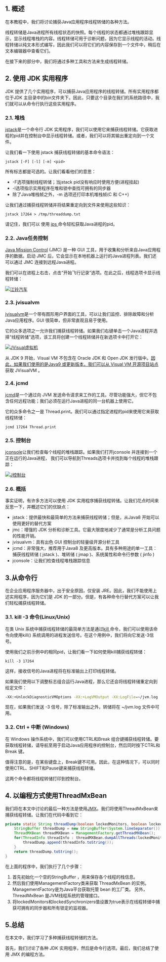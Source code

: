 ## 1. 概述

在本教程中，我们将讨论捕获Java应用程序线程转储的各种方法。

线程转储是Java进程所有线程状态的快照。每个线程的状态都通过堆栈跟踪显示，显示线程堆栈的内容。线程转储可用于诊断问题，因为它显示线程的活动。线程转储以纯文本形式编写，因此我们可以将它们的内容保存到一个文件中，稍后在文本编辑器中查看它们。

在接下来的部分中，我们将通过多种工具和方法来生成线程转储。

## 2. 使用 JDK 实用程序

JDK 提供了几个实用程序，可以捕获Java应用程序的线程转储。所有实用程序都位于JDK 主目录中的bin文件夹下。因此，只要这个目录在我们的系统路径中，我们就可以从命令行执行这些实用程序。

### 2.1. 堆栈

[jstack](https://docs.oracle.com/en/java/javase/11/tools/jstack.html)是一个命令行 JDK 实用程序，我们可以使用它来捕获线程转储。它获取进程的pid并在控制台中显示线程转储。或者，我们可以将其输出重定向到一个文件。

让我们看一下使用 jstack 捕获线程转储的基本命令语法：

```shell
jstack [-F] [-l] [-m] <pid>
```

所有标志都是可选的。让我们看看他们的意思：

-   -F选项强制线程转储；当jstack pid没有响应时使用方便(进程挂起)
-   -l选项指示实用程序在堆和锁中查找可拥有的同步器
-   除了Java堆栈帧之外，-m 选项还打印本机堆栈帧(C 和 C++)

让我们通过捕获线程转储并将结果重定向到文件来使用这些知识：

```shell
jstack 17264 > /tmp/threaddump.txt
```

请记住，我们可以 使用 [jps ](https://docs.oracle.com/en/java/javase/11/tools/jps.html)命令轻松获取Java进程的pid。

### 2.2. Java任务控制

[Java Mission Control](https://docs.oracle.com/javacomponents/jmc-5-5/jmc-user-guide/intro.htm#JMCCI109) (JMC) 是一种 GUI 工具，用于收集和分析来自Java应用程序的数据。启动 JMC 后，它会显示在本地机器上运行的Java进程列表。我们还可以通过 JMC 连接到远程Java进程。

我们可以在进程上右击，点击“开始飞行记录”选项。在此之后，线程选项卡显示线程转储：

[![江铃汽车](https://www.baeldung.com/wp-content/uploads/2020/03/JMC-1024x544-1.png)](https://www.baeldung.com/wp-content/uploads/2020/03/JMC-1024x544-1.png)

### 2.3. jvisualvm

[jvisualvm](https://docs.oracle.com/javase/8/docs/technotes/tools/unix/jvisualvm.html)是一个带有图形用户界面的工具，可以让我们监控、排除故障和分析Java应用程序。GUI 很简单，但非常直观且易于使用。

它的众多选项之一允许我们捕获线程转储。如果我们右键单击一个Java进程并选择“线程转储”选项，该工具将创建一个线程转储并在新选项卡中打开它：

[![JVisual虚拟机](https://www.baeldung.com/wp-content/uploads/2020/03/JVisualVM.png)](https://www.baeldung.com/wp-content/uploads/2020/03/JVisualVM.png)

从 JDK 9 开始，Visual VM 不包含在 Oracle JDK 和 Open JDK 发行版中。[因此，如果我们使用的是Java9 或更新版本，我们可以从 Visual VM 开源项目站点](https://visualvm.github.io/)获取 JVisualVM 。

### 2.4. jcmd

[jcmd](https://docs.oracle.com/en/java/javase/11/tools/jcmd.html)是一个通过向 JVM 发送命令请求来工作的工具。尽管功能强大，但它不包含任何远程功能；我们必须在运行Java进程的同一台机器上使用它。

它的众多命令之一是 Thread.print。我们可以通过指定进程的pid来使用它来获取线程转储：

```shell
jcmd 17264 Thread.print
```

### 2.5. 控制台

[jconsole](https://docs.oracle.com/en/java/javase/11/management/using-jconsole.html)让我们检查每个线程的堆栈跟踪。如果我们打开jconsole 并连接到一个正在运行的Java进程， 我们可以导航到Threads选项卡并找到每个线程的堆栈跟踪：

[![J控制台](https://www.baeldung.com/wp-content/uploads/2020/03/JConsole-1024x544-1.png)](https://www.baeldung.com/wp-content/uploads/2020/03/JConsole-1024x544-1.png)

### 2.6. 概括

事实证明，有许多方法可以使用 JDK 实用程序捕获线程转储。让我们花点时间来反思一下，并概述它们的优缺点：

-   jstack：提供最快和最简单的方法来捕获线程转储；但是，从Java8 开始可以使用更好的替代方案
-   jmc：增强的 JDK 分析和诊断工具。它最大限度地减少了通常是分析工具问题的性能开销。
-   jvisualvm：具有出色 GUI 控制台的轻量级开源分析工具
-   jcmd：非常强大，推荐用于Java8 及更高版本。具有多种用途的单一工具：捕获线程转储 ( jstack )、堆转储 ( jmap )、系统属性和命令行参数 ( jinfo )
-   jconsole：让我们检查线程堆栈跟踪信息

## 3.从命令行

在企业应用程序服务器中，出于安全原因，仅安装 JRE。因此，我们不能使用上述实用程序，因为它们是 JDK 的一部分。但是，有各种命令行替代方案可以让我们轻松捕获线程转储。

### 3.1. kill -3 命令(Linux/Unix)

在类 Unix 系统中捕获线程转储的最简单方法是通过[kill ](https://linux.die.net/man/3/kill)命令，我们可以使用该命令向使用kill() 系统调用的进程发送信号。在这个用例中，我们将向它发送-3信号。

使用我们之前示例中的相同pid，让我们看一下如何使用kill捕获线程转储：

```shell
kill -3 17264
```

这样，接收信号的Java进程将在标准输出上打印线程转储。

如果我们使用以下调整标志组合运行Java进程，那么它还会将线程转储重定向到给定文件：

```bash
-XX:+UnlockDiagnosticVMOptions -XX:+LogVMOutput -XX:LogFile=~/jvm.log
```

现在，如果我们发送 -3 信号，除了标准输出之外，转储将在 ~/jvm.log 文件中可用。

### 3.2. Ctrl + 中断 (Windows)

在 Windows 操作系统中，我们可以使用CTRL和Break 组合键捕获线程转储。要获取线程转储，请导航至用于启动Java应用程序的控制台，然后同时按下CTRL和Break 键。

值得注意的是，在某些键盘上，Break键不可用。因此，在这种情况下，可以同时使用CTRL、SHIFT和Pause键来捕获线程转储。

这两个命令都将线程转储打印到控制台。

## 4. 以编程方式使用ThreadMxBean

我们将在本文中讨论的最后一种方法是使用[JMX](https://www.baeldung.com/java-management-extensions)。我们将使用ThreadMxBean来捕获线程转储。让我们在代码中看到它：

```java
private static String threadDump(boolean lockedMonitors, boolean lockedSynchronizers) {
    StringBuffer threadDump = new StringBuffer(System.lineSeparator());
    ThreadMXBean threadMXBean = ManagementFactory.getThreadMXBean();
    for(ThreadInfo threadInfo : threadMXBean.dumpAllThreads(lockedMonitors, lockedSynchronizers)) {
        threadDump.append(threadInfo.toString());
    }
    return threadDump.toString();
}
```

在上面的程序中，我们执行了几个步骤：

1.  首先初始化一个空的StringBuffer ，用来保存各个线程的栈信息。
2.  然后我们使用ManagementFactory类来获取 ThreadMxBean 的实例。ManagementFactory是为Java平台获取托管 bean 的工厂类。 另外，ThreadMxBean 是JVM线程系统的管理接口。
3.  将lockedMonitors和lockedSynchronizers值设置为true表示在线程转储中捕获可拥有的同步器和所有锁定的监视器。

## 5.总结

在本文中，我们学习了多种捕获线程转储的方法。

首先，我们讨论了各种 JDK 实用程序，然后是命令行选项。最后，我们总结了使用 JMX 的编程方法。